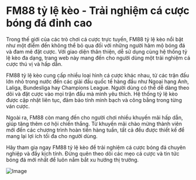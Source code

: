 # FM88 tỷ lệ kèo - Trải nghiệm cá cược bóng đá đỉnh cao

Trong thế giới của các trò chơi cá cược trực tuyến, FM88 tỷ lệ kèo nổi bật như một điểm đến không thể bỏ qua đối với những người hâm mộ bóng đá và đam mê đặt cược. Với giao diện thân thiện, dễ sử dụng cùng hệ thống tỷ lệ kèo đa dạng, trang web này mang đến cho người dùng một trải nghiệm cá cược thú vị và hấp dẫn.

FM88 tỷ lệ kèo cung cấp nhiều loại hình cá cược khác nhau, từ các trận đấu lớn nhỏ trong nước đến các giải đấu quốc tế hàng đầu như Ngoại hạng Anh, Laliga, Bundesliga hay Champions League. Người dùng có thể dễ dàng theo dõi và đặt cược vào mọi trận đấu mà mình yêu thích. Hệ thống tỷ lệ kèo được cập nhật liên tục, đảm bảo tính minh bạch và công bằng trong từng ván cược.

Ngoài ra, FM88 còn mang đến cho người chơi nhiều khuyến mãi hấp dẫn, giúp tăng thêm cơ hội chiến thắng. Từ khuyến mãi chào mừng thành viên mới đến các chương trình hoàn tiền hàng tuần, tất cả đều được thiết kế để mang lại lợi ích tối đa cho người dùng.

Hãy tham gia ngay FM88 tỷ lệ kèo để trải nghiệm cá cược bóng đá chuyên nghiệp và đầy kịch tính. Đừng quên theo dõi các mẹo cá cược và tin tức bóng đá mới nhất để luôn nắm bắt xu hướng thị trường.  

![Image](https://github.com/user-attachments/assets/bd51ea9f-0666-407b-a7a7-98ead6de688c)